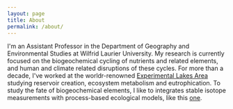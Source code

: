 ```yaml
---
layout: page
title: About
permalink: /about/
---
```


I'm an Assistant Professor in the Department of Geography and Environmental Studies at Wilfrid Laurier University. My research is currently focused on the biogeochemical cycling of nutrients and related elements, and human and climate related disruptions of these cycles. For more than a decade, I've worked at the worldr-renowned [Experimental Lakes Area](http://www.iisd.org/ela/) studying reservoir creation, ecosystem metabolism and eutrophication. To study the fate of biogeochemical elements, I like to integrates stable isotope measurements with process-based ecological models, like this [one](https://scholar.google.ca/citations?view_op=view_citation&hl=en&user=4FQ_rQsAAAAJ&citation_for_view=4FQ_rQsAAAAJ:u5HHmVD_uO8C).
